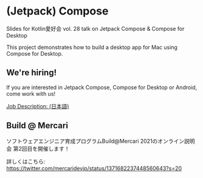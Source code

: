# (Jetpack) Compose

Slides for Kotlin愛好会 vol. 28 talk on Jetpack Compose & Compose for Desktop

This project demonstrates how to build a desktop app for Mac using Compose for Desktop.

## We're hiring!

If you are interested in Jetpack Compose, Compose for Desktop or Android, come work with us!

[Job Description: (日本語)](https://mercari.wd3.myworkdayjobs.com/ja-JP/mercari_external/job/Roppongi/Software-Engineer--Android_JR-000000067-1)

## Build @ Mercari

ソフトウェアエンジニア育成プログラムBuild@Mercari 2021のオンライン説明会 第2回目を開催します！

詳しくはこちら: https://twitter.com/mercaridevjp/status/1371682237448560643?s=20